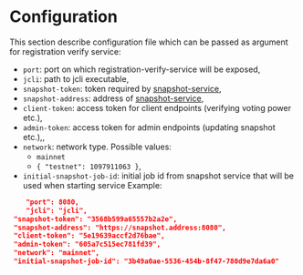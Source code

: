# Configuration

This section describe configuration file which can be passed as argument for registration verify service:

- `port`: port on which registration-verify-service will be exposed,
- `jcli`: path to jcli executable,
- `snapshot-token`: token required by [snapshot-service](../snapshot-service/introduction.md),
- `snapshot-address`: address of [snapshot-service](../snapshot-service/introduction.md),
- `client-token`: access token for client endpoints (verifying voting power etc.),
- `admin-token`: access token for admin endpoints (updating snapshot etc.),,
- `network`: network type. Possible values:
  - `mainnet`
  - `{ "testnet": 1097911063 }`,
- `initial-snapshot-job-id`: initial job id from snapshot service that will be used when starting service
Example:

```json
    "port": 8080,
    "jcli": "jcli",
 "snapshot-token": "3568b599a65557b2a2e",
 "snapshot-address": "https://snapshot.address:8080",
 "client-token": "5e19639accf2d76bae",
 "admin-token": "605a7c515ec781fd39",
 "network": "mainnet",
 "initial-snapshot-job-id": "3b49a0ae-5536-454b-8f47-780d9e7da6a0"
```

